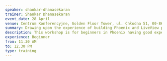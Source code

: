 ```yaml
---
speaker: shankar-dhanasekaran
trainer: Shankar Dhanasekaran
event_date: 28 April
venue: Centrum Konferencyjne, Golden Floor Tower, ul. Chłodna 51, 00-867 Warszawa
summary: Drawing upon the experience of building Phoenix and LiveView powered apps, Shankar Dhanasekaran will bring you up to speed to develop Phoenix apps with confidence and walk you through building specific features of an ecommerce system using LiveView.
description: This workshop is for beginners in Phoenix having good experience with other web frameworks. This workshop is designed as a mix of two crash courses on Phoenix and LiveView. In the first part, we will bring you up to speed with Phoenix, drawing comparisons with other frameworks such as Django, Ruby on Rails etc, with various hands-on exercises. In the second part of the workshop, we will start with the theory and components of LiveView and build simple and useful LiveView features. We will then walk you through building a few specific features of an ecommerce system using LiveView, such as live updates showing "total users currently viewing each product," typical to many hotel booking websites. By the end of the workshop, participants will have a good practical grounding of both Phoenix and LiveView and feel confident to work on real projects.
experience: Beginner
from: 11.30 AM
to: 12.30 PM
type: training
---
```

